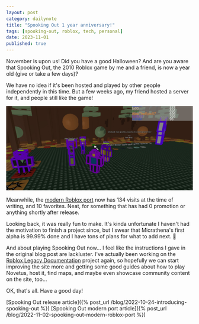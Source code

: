 ```yaml
---
layout: post
category: dailynote
title: "Spooking Out 1 year anniversary!"
tags: [spooking-out, roblox, tech, personal]
date: 2023-11-01
published: true
---
```

<!-- I was gonna write this on Halloween, but I've been super busy with college applications the past few days. Oh well! -->
November is upon us! Did you have a good Halloween? And are you aware that Spooking Out, the 2010 Roblox game by me and a friend, is now a year old (give or take a few days)?

We have no idea if it's been hosted and played by other people independently in this time. But a few weeks ago, my friend hosted a server for it, and people still like the game!

![2010 Roblox screenshot of several players standing around in the Spooking Out lobby map](/dailynote/media/spooking-out-1-year.jpg)

Meanwhile, the [modern Roblox port](https://www.roblox.com/games/11373614692/Spooking-Out) now has 134 visits at the time of writing, and 10 favorites. Neat, for something that has had 0 promotion or anything shortly after release.

Looking back, it was really fun to make. It's kinda unfortunate I haven't had the motivation to finish a project since, but I swear that Micrathena's first alpha is 99.99% done and I have tons of plans for what to add next. 🙏

And about playing Spooking Out now... I feel like the instructions I gave in the original blog post are lackluster. I've actually been working on the [Roblox Legacy Documentation](https://wiki.realja.me) project again, so hopefully we can start improving the site more and getting some good guides about how to play Novetus, host it, find maps, and maybe even showcase community content on the site, too...

OK, that's all. Have a good day!

[Spooking Out release article]({% post_url /blog/2022-10-24-introducing-spooking-out %})
[Spooking Out modern port article]({% post_url /blog/2022-11-02-spooking-out-modern-roblox-port %})
